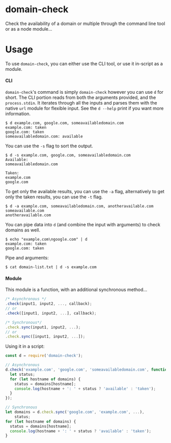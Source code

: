# domain-check
Check the availability of a domain or multiple through the command line tool or as a node module...

# Usage
To use `domain-check`, you can either use the CLI tool, or use it in-script as a module.

#### CLI
`domain-check`'s command is simply `domain-check` however you can use `d` for short.  The CLI portion reads from both the arguments provided, and the `process.stdin`.  It iterates through all the inputs and parses them with the native `url` module for flexible input.  See the `d --help` print if you want more information.

```
$ d example.com, google.com, someavailabledomain.com
example.com: taken
google.com: taken
someavailabledomain.com: available
```

You can use the `-s` flag to sort the output.
```
$ d -s example.com, google.com, someavailabledomain.com
Available:
someavailabledomain.com

Taken:
example.com
google.com
```

To get only the available results, you can use the `-a` flag, alternatively to get only the taken results, you can use the `-t` flag.
```
$ d -a example.com, someavailabledomain.com, anotheravailable.com
someavailable.com
anotheravailable.com
```

You can pipe data into `d` (and combine the input with arguments) to check domains as well.
```
$ echo "example.com\ngoogle.com" | d
example.com: taken
google.com: taken
```

Pipe and arguments:
```
$ cat domain-list.txt | d -s example.com
```

#### Module
This module is a function, with an additional synchronous method...

```javascript
/* Asynchronous */
.check(input1, input2, ..., callback);
// or
.check([input1, input2, ...], callback);

/* Synchronous*/
.check.sync(input1, input2, ...);
// or
.check.sync([input1, input2, ...]);
```

Using it in a script:
```javascript
const d = require('domain-check');

// Asynchronous
d.check('example.com', 'google.com', 'someavailabledomain.com', function(err, domains){
  let status;
  for (let hostname of domains) {
    status = domains[hostname];
    console.log(hostname + ': ' + status ? 'available' : 'taken');
  }
});

// Synchronous
let domains = d.check.sync('google.com', 'example.com', ...),
    status;
for (let hostname of domains) {
  status = domains[hostname];
  console.log(hostname + ': ' + status ? 'available' : 'taken');
}
```
